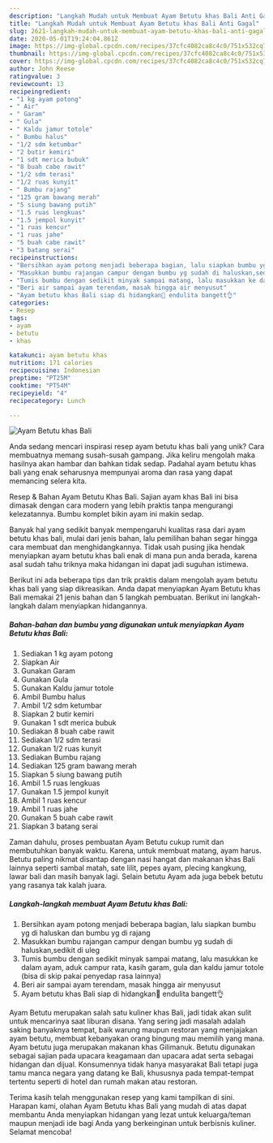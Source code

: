 ```yaml
---
description: "Langkah Mudah untuk Membuat Ayam Betutu khas Bali Anti Gagal"
title: "Langkah Mudah untuk Membuat Ayam Betutu khas Bali Anti Gagal"
slug: 2621-langkah-mudah-untuk-membuat-ayam-betutu-khas-bali-anti-gagal
date: 2020-05-01T19:24:04.861Z
image: https://img-global.cpcdn.com/recipes/37cfc4082ca8c4c0/751x532cq70/ayam-betutu-khas-bali-foto-resep-utama.jpg
thumbnail: https://img-global.cpcdn.com/recipes/37cfc4082ca8c4c0/751x532cq70/ayam-betutu-khas-bali-foto-resep-utama.jpg
cover: https://img-global.cpcdn.com/recipes/37cfc4082ca8c4c0/751x532cq70/ayam-betutu-khas-bali-foto-resep-utama.jpg
author: John Reese
ratingvalue: 3
reviewcount: 13
recipeingredient:
- "1 kg ayam potong"
- " Air"
- " Garam"
- " Gula"
- " Kaldu jamur totole"
- " Bumbu halus"
- "1/2 sdm ketumbar"
- "2 butir kemiri"
- "1 sdt merica bubuk"
- "8 buah cabe rawit"
- "1/2 sdm terasi"
- "1/2 ruas kunyit"
- " Bumbu rajang"
- "125 gram bawang merah"
- "5 siung bawang putih"
- "1.5 ruas lengkuas"
- "1.5 jempol kunyit"
- "1 ruas kencur"
- "1 ruas jahe"
- "5 buah cabe rawit"
- "3 batang serai"
recipeinstructions:
- "Bersihkan ayam potong menjadi beberapa bagian, lalu siapkan bumbu yg di haluskan dan bumbu yg di rajang"
- "Masukkan bumbu rajangan campur dengan bumbu yg sudah di haluskan,sedikit di uleg"
- "Tumis bumbu dengan sedikit minyak sampai matang, lalu masukkan ke dalam ayam, aduk campur rata, kasih garam, gula dan kaldu jamur totole (bisa di skip pakai penyedap rasa lainnya)"
- "Beri air sampai ayam terendam, masak hingga air menyusut"
- "Ayam betutu khas Bali siap di hidangkan🥰 endulita bangett👌"
categories:
- Resep
tags:
- ayam
- betutu
- khas

katakunci: ayam betutu khas 
nutrition: 171 calories
recipecuisine: Indonesian
preptime: "PT25M"
cooktime: "PT54M"
recipeyield: "4"
recipecategory: Lunch

---
```



![Ayam Betutu khas Bali](https://img-global.cpcdn.com/recipes/37cfc4082ca8c4c0/751x532cq70/ayam-betutu-khas-bali-foto-resep-utama.jpg)

Anda sedang mencari inspirasi resep ayam betutu khas bali yang unik? Cara membuatnya memang susah-susah gampang. Jika keliru mengolah maka hasilnya akan hambar dan bahkan tidak sedap. Padahal ayam betutu khas bali yang enak seharusnya mempunyai aroma dan rasa yang dapat memancing selera kita.

Resep &amp; Bahan Ayam Betutu Khas Bali. Sajian ayam khas Bali ini bisa dimasak dengan cara modern yang lebih praktis tanpa mengurangi kelezatannya. Bumbu komplet bikin ayam ini makin sedap.

Banyak hal yang sedikit banyak mempengaruhi kualitas rasa dari ayam betutu khas bali, mulai dari jenis bahan, lalu pemilihan bahan segar hingga cara membuat dan menghidangkannya. Tidak usah pusing jika hendak menyiapkan ayam betutu khas bali enak di mana pun anda berada, karena asal sudah tahu triknya maka hidangan ini dapat jadi suguhan istimewa.


Berikut ini ada beberapa tips dan trik praktis dalam mengolah ayam betutu khas bali yang siap dikreasikan. Anda dapat menyiapkan Ayam Betutu khas Bali memakai 21 jenis bahan dan 5 langkah pembuatan. Berikut ini langkah-langkah dalam menyiapkan hidangannya.

<!--inarticleads1-->

##### Bahan-bahan dan bumbu yang digunakan untuk menyiapkan Ayam Betutu khas Bali:

1. Sediakan 1 kg ayam potong
1. Siapkan  Air
1. Gunakan  Garam
1. Gunakan  Gula
1. Gunakan  Kaldu jamur totole
1. Ambil  Bumbu halus
1. Ambil 1/2 sdm ketumbar
1. Siapkan 2 butir kemiri
1. Gunakan 1 sdt merica bubuk
1. Sediakan 8 buah cabe rawit
1. Sediakan 1/2 sdm terasi
1. Gunakan 1/2 ruas kunyit
1. Sediakan  Bumbu rajang
1. Sediakan 125 gram bawang merah
1. Siapkan 5 siung bawang putih
1. Ambil 1.5 ruas lengkuas
1. Gunakan 1.5 jempol kunyit
1. Ambil 1 ruas kencur
1. Ambil 1 ruas jahe
1. Gunakan 5 buah cabe rawit
1. Siapkan 3 batang serai


Zaman dahulu, proses pembuatan Ayam Betutu cukup rumit dan membutuhkan banyak waktu. Karena, untuk membuat matang, ayam harus. Betutu paling nikmat disantap dengan nasi hangat dan makanan khas Bali lainnya seperti sambal matah, sate lilit, pepes ayam, plecing kangkung, lawar bali dan masih banyak lagi. Selain betutu Ayam ada juga bebek betutu yang rasanya tak kalah juara. 

<!--inarticleads2-->

##### Langkah-langkah membuat Ayam Betutu khas Bali:

1. Bersihkan ayam potong menjadi beberapa bagian, lalu siapkan bumbu yg di haluskan dan bumbu yg di rajang
1. Masukkan bumbu rajangan campur dengan bumbu yg sudah di haluskan,sedikit di uleg
1. Tumis bumbu dengan sedikit minyak sampai matang, lalu masukkan ke dalam ayam, aduk campur rata, kasih garam, gula dan kaldu jamur totole (bisa di skip pakai penyedap rasa lainnya)
1. Beri air sampai ayam terendam, masak hingga air menyusut
1. Ayam betutu khas Bali siap di hidangkan🥰 endulita bangett👌


Ayam Betutu merupakan salah satu kuliner khas Bali, jadi tidak akan sulit untuk mencarinya saat liburan disana. Yang sering jadi masalah adalah saking banyaknya tempat, baik warung maupun restoran yang menjajakan ayam betutu, membuat kebanyakan orang bingung mau memilih yang mana. Ayam betutu juga merupakan makanan khas Gilimanuk. Betutu digunakan sebagai sajian pada upacara keagamaan dan upacara adat serta sebagai hidangan dan dijual. Konsumennya tidak hanya masyarakat Bali tetapi juga tamu manca negara yang datang ke Bali, khususnya pada tempat-tempat tertentu seperti di hotel dan rumah makan atau restoran. 

Terima kasih telah menggunakan resep yang kami tampilkan di sini. Harapan kami, olahan Ayam Betutu khas Bali yang mudah di atas dapat membantu Anda menyiapkan hidangan yang lezat untuk keluarga/teman maupun menjadi ide bagi Anda yang berkeinginan untuk berbisnis kuliner. Selamat mencoba!
